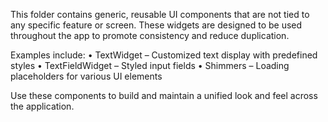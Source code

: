 This folder contains generic, reusable UI components that are not tied to any specific feature or
screen. These widgets are designed to be used throughout the app to promote consistency and reduce
duplication.

Examples include:
• TextWidget – Customized text display with predefined styles
• TextFieldWidget – Styled input fields
• Shimmers – Loading placeholders for various UI elements

Use these components to build and maintain a unified look and feel across the application.
